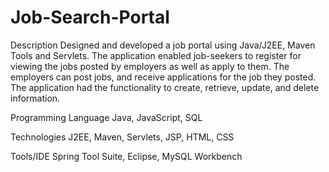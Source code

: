# Job-Search-Portal
Description
   Designed and developed a job portal using Java/J2EE, Maven Tools and Servlets.
   The application enabled job-seekers to register for viewing the jobs posted by employers as well as apply to them. 
   The employers can post jobs, and receive applications for the job they posted. The application had the functionality 
   to create, retrieve, update, and delete information.
       
Programming Language
Java, JavaScript, SQL

Technologies
J2EE, Maven, Servlets, JSP, HTML, CSS

Tools/IDE
Spring Tool Suite, Eclipse, MySQL Workbench
